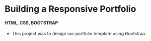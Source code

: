 # Building a Responsive Portfolio

#### HTML, CSS, BOOTSTRAP

* This project was to design our portfolio template using Bootstrap.
